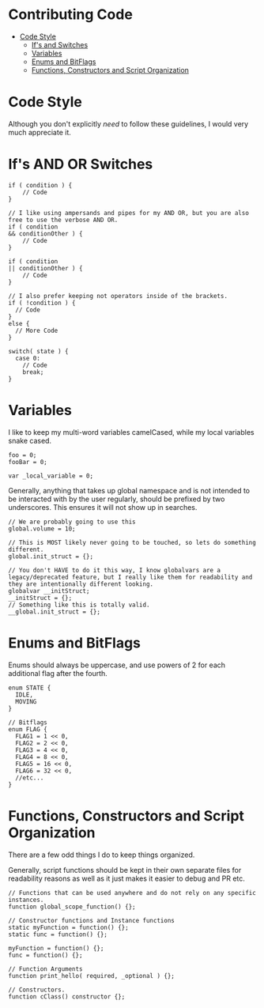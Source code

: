 # Contributing Code

- [Code Style](#code-style)
  - [If's and Switches](#ifs-and-switches)
  - [Variables](#variables)
  - [Enums and BitFlags](#enums-and-bitflags)
  - [Functions, Constructors and Script Organization](#functions-constructors-and-script-organization)
  
# Code Style
Although you don't explicitly <i>need</i> to follow these guidelines, I would very much appreciate it.

# If's AND OR Switches
```GML
if ( condition ) {
    // Code
}

// I like using ampersands and pipes for my AND OR, but you are also free to use the verbose AND OR.
if ( condition
&& conditionOther ) {
    // Code
}

if ( condition
|| conditionOther ) {
    // Code
}

// I also prefer keeping not operators inside of the brackets.
if ( !condition ) {
  // Code
}
else {
  // More Code
}

switch( state ) {
  case 0:
    // Code
    break;
}
```

# Variables
I like to keep my multi-word variables camelCased, while my local variables snake cased.
```GML
foo = 0;
fooBar = 0;

var _local_variable = 0;
```

Generally, anything that takes up global namespace and is not intended to be interacted with by the user regularly, should be prefixed by two underscores. This ensures it will not show up in searches.
```GML
// We are probably going to use this
global.volume = 10;

// This is MOST likely never going to be touched, so lets do something different.
global.init_struct = {};

// You don't HAVE to do it this way, I know globalvars are a legacy/deprecated feature, but I really like them for readability and they are intentionally different looking.
globalvar __initStruct;
__initStruct = {};
// Something like this is totally valid.
__global.init_struct = {}; 
```

# Enums and BitFlags
Enums should always be uppercase, and use powers of 2 for each additional flag after the fourth.
```GML
enum STATE {
  IDLE,
  MOVING
}

// Bitflags
enum FLAG {
  FLAG1 = 1 << 0,
  FLAG2 = 2 << 0,
  FLAG3 = 4 << 0,
  FLAG4 = 8 << 0,
  FLAG5 = 16 << 0,
  FLAG6 = 32 << 0,
  //etc...
}
```

# Functions, Constructors and Script Organization
There are a few odd things I do to keep things organized.

Generally, script functions should be kept in their own separate files for readability reasons as well as it just makes it easier to debug and PR etc.
```GML
// Functions that can be used anywhere and do not rely on any specific instances.
function global_scope_function() {};

// Constructor functions and Instance functions
static myFunction = function() {};
static func = function() {};

myFunction = function() {};
func = function() {};

// Function Arguments
function print_hello( required, _optional ) {};

// Constructors.
function cClass() constructor {};
```
